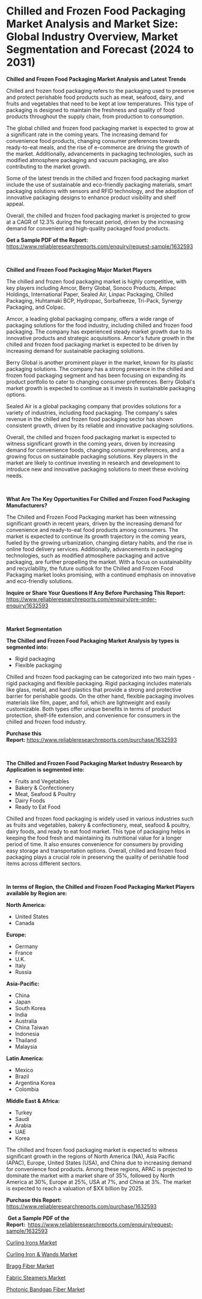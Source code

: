 <p><h1>Chilled and Frozen Food Packaging Market Analysis and Market Size: Global Industry Overview, Market Segmentation and Forecast (2024 to 2031)</h1></p><p><strong>Chilled and Frozen Food Packaging Market Analysis and Latest Trends</strong></p>
<p><p>Chilled and frozen food packaging refers to the packaging used to preserve and protect perishable food products such as meat, seafood, dairy, and fruits and vegetables that need to be kept at low temperatures. This type of packaging is designed to maintain the freshness and quality of food products throughout the supply chain, from production to consumption.</p><p>The global chilled and frozen food packaging market is expected to grow at a significant rate in the coming years. The increasing demand for convenience food products, changing consumer preferences towards ready-to-eat meals, and the rise of e-commerce are driving the growth of the market. Additionally, advancements in packaging technologies, such as modified atmosphere packaging and vacuum packaging, are also contributing to the market growth.</p><p>Some of the latest trends in the chilled and frozen food packaging market include the use of sustainable and eco-friendly packaging materials, smart packaging solutions with sensors and RFID technology, and the adoption of innovative packaging designs to enhance product visibility and shelf appeal.</p><p>Overall, the chilled and frozen food packaging market is projected to grow at a CAGR of 12.3% during the forecast period, driven by the increasing demand for convenient and high-quality packaged food products.</p></p>
<p><strong>Get a Sample PDF of the Report:&nbsp;</strong> <a href="https://www.reliableresearchreports.com/enquiry/request-sample/1632593">https://www.reliableresearchreports.com/enquiry/request-sample/1632593</a></p>
<p>&nbsp;</p>
<p><strong>Chilled and Frozen Food Packaging Major Market Players</strong></p>
<p><p>The chilled and frozen food packaging market is highly competitive, with key players including Amcor, Berry Global, Sonoco Products, Ampac Holdings, International Paper, Sealed Air, Linpac Packaging, Chilled Packaging, Huhtamaki BCP, Hydropac, Sorbafreeze, Tri-Pack, Synergy Packaging, and Colpac.</p><p>Amcor, a leading global packaging company, offers a wide range of packaging solutions for the food industry, including chilled and frozen food packaging. The company has experienced steady market growth due to its innovative products and strategic acquisitions. Amcor's future growth in the chilled and frozen food packaging market is expected to be driven by increasing demand for sustainable packaging solutions.</p><p>Berry Global is another prominent player in the market, known for its plastic packaging solutions. The company has a strong presence in the chilled and frozen food packaging segment and has been focusing on expanding its product portfolio to cater to changing consumer preferences. Berry Global's market growth is expected to continue as it invests in sustainable packaging options.</p><p>Sealed Air is a global packaging company that provides solutions for a variety of industries, including food packaging. The company's sales revenue in the chilled and frozen food packaging sector has shown consistent growth, driven by its reliable and innovative packaging solutions.</p><p>Overall, the chilled and frozen food packaging market is expected to witness significant growth in the coming years, driven by increasing demand for convenience foods, changing consumer preferences, and a growing focus on sustainable packaging solutions. Key players in the market are likely to continue investing in research and development to introduce new and innovative packaging solutions to meet these evolving needs.</p></p>
<p>&nbsp;</p>
<p><strong>What Are The Key Opportunities For Chilled and Frozen Food Packaging Manufacturers?</strong></p>
<p><p>The Chilled and Frozen Food Packaging market has been witnessing significant growth in recent years, driven by the increasing demand for convenience and ready-to-eat food products among consumers. The market is expected to continue its growth trajectory in the coming years, fueled by the growing urbanization, changing dietary habits, and the rise in online food delivery services. Additionally, advancements in packaging technologies, such as modified atmosphere packaging and active packaging, are further propelling the market. With a focus on sustainability and recyclability, the future outlook for the Chilled and Frozen Food Packaging market looks promising, with a continued emphasis on innovative and eco-friendly solutions.</p></p>
<p><strong>Inquire or Share Your Questions If Any Before Purchasing This Report:</strong> <a href="https://www.reliableresearchreports.com/enquiry/pre-order-enquiry/1632593">https://www.reliableresearchreports.com/enquiry/pre-order-enquiry/1632593</a></p>
<p>&nbsp;</p>
<p><strong>Market Segmentation</strong></p>
<p><strong>The Chilled and Frozen Food Packaging Market Analysis by types is segmented into:</strong></p>
<p><ul><li>Rigid packaging</li><li>Flexible packaging</li></ul></p>
<p><p>Chilled and frozen food packaging can be categorized into two main types - rigid packaging and flexible packaging. Rigid packaging includes materials like glass, metal, and hard plastics that provide a strong and protective barrier for perishable goods. On the other hand, flexible packaging involves materials like film, paper, and foil, which are lightweight and easily customizable. Both types offer unique benefits in terms of product protection, shelf-life extension, and convenience for consumers in the chilled and frozen food industry.</p></p>
<p><strong>Purchase this Report:&nbsp;</strong><a href="https://www.reliableresearchreports.com/purchase/1632593">https://www.reliableresearchreports.com/purchase/1632593</a></p>
<p>&nbsp;</p>
<p><strong>The Chilled and Frozen Food Packaging Market Industry Research by Application is segmented into:</strong></p>
<p><ul><li>Fruits and Vegetables</li><li>Bakery & Confectionery</li><li>Meat, Seafood & Poultry</li><li>Dairy Foods</li><li>Ready to Eat Food</li></ul></p>
<p><p>Chilled and frozen food packaging is widely used in various industries such as fruits and vegetables, bakery & confectionery, meat, seafood & poultry, dairy foods, and ready to eat food market. This type of packaging helps in keeping the food fresh and maintaining its nutritional value for a longer period of time. It also ensures convenience for consumers by providing easy storage and transportation options. Overall, chilled and frozen food packaging plays a crucial role in preserving the quality of perishable food items across different sectors.</p></p>
<p>&nbsp;</p>
<p><strong>In terms of Region, the Chilled and Frozen Food Packaging Market Players available by Region are:</strong></p>
<p>
    <p> <strong> North America: </strong>
        <ul>
            <li>United States</li>
            <li>Canada</li>
        </ul>
        </p> 
    <p> <strong> Europe: </strong>
        <ul>
            <li>Germany</li>
            <li>France</li>
            <li>U.K.</li>
            <li>Italy</li>
            <li>Russia</li>
        </ul>
        </p> 
    <p> <strong> Asia-Pacific: </strong>
        <ul>
            <li>China</li>
            <li>Japan</li>
            <li>South Korea</li>
            <li>India</li>
            <li>Australia</li>
            <li>China Taiwan</li>
            <li>Indonesia</li>
            <li>Thailand</li>
            <li>Malaysia</li>
        </ul>
        </p> 
    <p> <strong> Latin America: </strong>
        <ul>
            <li>Mexico</li>
            <li>Brazil</li>
            <li>Argentina Korea</li>
            <li>Colombia</li>
        </ul>
        </p> 
    <p> <strong> Middle East & Africa: </strong>
        <ul>
            <li>Turkey</li>
            <li>Saudi</li>
            <li>Arabia</li>
            <li>UAE</li>
            <li>Korea</li>
        </ul>
    </p>
    </p>
<p><p>The chilled and frozen food packaging market is expected to witness significant growth in the regions of North America (NA), Asia Pacific (APAC), Europe, United States (USA), and China due to increasing demand for convenience food products. Among these regions, APAC is projected to dominate the market with a market share of 35%, followed by North America at 30%, Europe at 25%, USA at 7%, and China at 3%. The market is expected to reach a valuation of $XX billion by 2025.</p></p>
<p><strong>Purchase this Report: </strong><a href="https://www.reliableresearchreports.com/purchase/1632593">https://www.reliableresearchreports.com/purchase/1632593</a></p>
<p>&nbsp;<strong>Get a Sample PDF of the Report:&nbsp;&nbsp;</strong><a href="https://www.reliableresearchreports.com/enquiry/request-sample/1632593">https://www.reliableresearchreports.com/enquiry/request-sample/1632593</a></p>
<p><strong></strong></p>
<p><p><a href="https://gratis-rainforest-2ca.notion.site/Curling-Irons-Market-Provides-Detailed-Segmentation-of-this-Market-based-on-Type-Application-and-R-2f40a6a80ffa4e6eaa6ecc778470ff5c">Curling Irons Market</a></p><p><a href="https://crocus-run-b5a.notion.site/Curling-Iron-Wands-Market-with-the-goal-of-estimating-the-market-size-and-future-growth-potential--ff7644b3032a48e9a5188d1bf8e3732a">Curling Iron & Wands Market</a></p><p><a href="https://view.publitas.com/reportprime-1/bragg-fiber-market-provides-a-comprehensive-analysis-including-a-macro-overview-of-the-market-as-well-as-micro-details-such-as-market-size-and-competitive-landscape/">Bragg Fiber Market</a></p><p><a href="https://metal-farmhouse-e95.notion.site/Fabric-Steamers-Market-Challenges-Opportunities-and-Growth-Drivers-and-Major-Market-Players-forec-cff3069da84741538192d13994304050">Fabric Steamers Market</a></p><p><a href="https://view.publitas.com/reportprime-1/photonic-bandgap-fiber-market-research-report-unlocks-analysis-on-the-market-financial-status-market-size-and-market-revenue-upto-2031/">Photonic Bandgap Fiber Market</a></p></p>